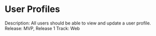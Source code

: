 # User Profiles

Description: All users should be able to view and update a user profile.
Release: MVP, Release 1
Track: Web
